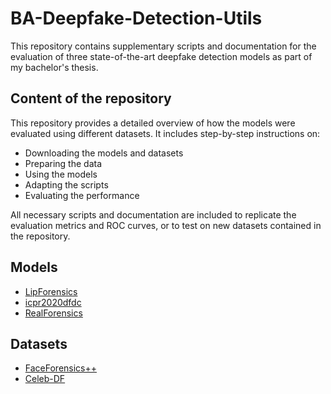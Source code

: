 # BA-Deepfake-Detection-Utils

This repository contains supplementary scripts and documentation for the evaluation of three state-of-the-art deepfake detection models as part of my bachelor's thesis.

## Content of the repository

This repository provides a detailed overview of how the models were evaluated using different datasets. It includes step-by-step instructions on:

- Downloading the models and datasets
- Preparing the data
- Using the models
- Adapting the scripts
- Evaluating the performance

All necessary scripts and documentation are included to replicate the evaluation metrics and ROC curves, or to test on new datasets contained in the repository.

## Models

- [LipForensics](https://github.com/ahaliassos/LipForensics)
- [icpr2020dfdc](https://github.com/polimi-ispl/icpr2020dfdc)
- [RealForensics](https://github.com/ahaliassos/RealForensics)

## Datasets

- [FaceForensics++](https://github.com/ondyari/FaceForensics)
- [Celeb-DF](https://github.com/yuezunli/celeb-deepfakeforensics)
